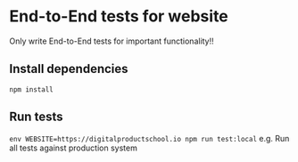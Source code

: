 # End-to-End tests for website

Only write End-to-End tests for important functionality!!

## Install dependencies

`npm install`

## Run tests

`env WEBSITE=https://digitalproductschool.io npm run test:local` e.g. Run all tests against production system
